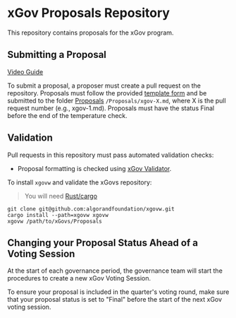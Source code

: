 # xGov Proposals Repository
This repository contains proposals for the xGov program.

## Submitting a Proposal
[Video Guide](https://youtu.be/BiqM8B8J8lM)

To submit a proposal, a proposer must create a pull request on the repository. 
Proposals must follow the provided <a href="https://github.com/algorandfoundation/ARCs/tree/main/assets/arc-0034/TemplateForm.md">template form</a> and be submitted to the folder <a href="Proposals">Proposals</a> `/Proposals/xgov-X.md`, where X is the pull request number (e.g., xgov-1.md). Proposals must have the status Final before the end of the temperature check.

## Validation

Pull requests in this repository must pass automated validation checks:

* Proposal formatting is checked using [xGov Validator](https://github.com/algorandfoundation/xgovw).

To install `xgovw` and validate the xGovs repository:

> You will need [Rust/cargo](https://doc.rust-lang.org/cargo/getting-started/installation.html)

```console
git clone git@github.com:algorandfoundation/xgovw.git
cargo install --path=xgovw xgovw
xgovw /path/to/xGovs/Proposals
```
## Changing your Proposal Status Ahead of a Voting Session

At the start of each governance period, the governance team will start the procedures to create a new xGov Voting Session. 

To ensure your proposal is included in the quarter's voting round, make sure that your proposal status is set to "Final" before the start of the next xGov voting session.
